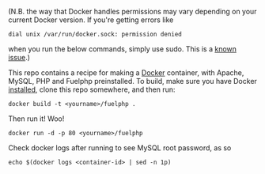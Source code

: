 (N.B. the way that Docker handles permissions may vary depending on your current Docker version. If you're getting errors like
```
dial unix /var/run/docker.sock: permission denied
```
when you run the below commands, simply use sudo. This is a [known issue](https://twitter.com/docker/status/366040073793323008).)


This repo contains a recipe for making a [Docker](http://docker.io) container, with Apache, MySQL, PHP and Fuelphp preinstalled.
To build, make sure you have Docker [installed](http://www.docker.io/gettingstarted/), clone this repo somewhere, and then run:

```
docker build -t <yourname>/fuelphp .
```

Then run it! Woo! 
```
docker run -d -p 80 <yourname>/fuelphp
```


Check docker logs after running to see MySQL root password, as so

```
echo $(docker logs <container-id> | sed -n 1p)
```
